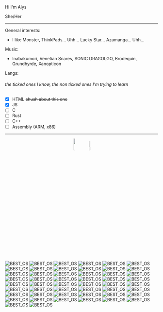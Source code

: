 Hi I'm Alys

She/Her

***

General interests:
  - I like Monster, ThinkPads... Uhh... Lucky Star... Azumanga... Uhh...

Music:
  - Inabakumori, Venetian Snares, SONIC DRAGOLGO, Brodequin, Grundhyrde, Xanopticon

Langs:
  ###### the ticked ones I know, the non ticked ones I'm trying to learn
  - [x] HTML ~~shush about this one~~
  - [x] JS
  - [ ] C
  - [ ] Rust
  - [ ] C++
  - [ ] Assembly (ARM, x86)

***

<p align="center"><img src="https://wiki.installgentoo.com/images/f/f9/Arch-linux-logo.png" width="10%" height="auto"> <img src="https://www.debian.org/logos/openlogo-nd.svg" width="8.5%" height="auto" /></p> 

![BEST_OS](https://www.gentoo.org/assets/img/badges/gentoo-badge.png) ![BEST_OS](https://www.gentoo.org/assets/img/badges/gentoo-badge.png) ![BEST_OS](https://www.gentoo.org/assets/img/badges/gentoo-badge.png) ![BEST_OS](https://www.gentoo.org/assets/img/badges/gentoo-badge.png) ![BEST_OS](https://www.gentoo.org/assets/img/badges/gentoo-badge.png) ![BEST_OS](https://www.gentoo.org/assets/img/badges/gentoo-badge.png) ![BEST_OS](https://www.gentoo.org/assets/img/badges/gentoo-badge.png) ![BEST_OS](https://www.gentoo.org/assets/img/badges/gentoo-badge.png) ![BEST_OS](https://www.gentoo.org/assets/img/badges/gentoo-badge.png) ![BEST_OS](https://www.gentoo.org/assets/img/badges/gentoo-badge.png) ![BEST_OS](https://www.gentoo.org/assets/img/badges/gentoo-badge.png) ![BEST_OS](https://www.gentoo.org/assets/img/badges/gentoo-badge.png) ![BEST_OS](https://www.gentoo.org/assets/img/badges/gentoo-badge.png) ![BEST_OS](https://www.gentoo.org/assets/img/badges/gentoo-badge.png) ![BEST_OS](https://www.gentoo.org/assets/img/badges/gentoo-badge.png) ![BEST_OS](https://www.gentoo.org/assets/img/badges/gentoo-badge.png) ![BEST_OS](https://www.gentoo.org/assets/img/badges/gentoo-badge.png) ![BEST_OS](https://www.gentoo.org/assets/img/badges/gentoo-badge.png) ![BEST_OS](https://www.gentoo.org/assets/img/badges/gentoo-badge.png) ![BEST_OS](https://www.gentoo.org/assets/img/badges/gentoo-badge.png) ![BEST_OS](https://www.gentoo.org/assets/img/badges/gentoo-badge.png) ![BEST_OS](https://www.gentoo.org/assets/img/badges/gentoo-badge.png) ![BEST_OS](https://www.gentoo.org/assets/img/badges/gentoo-badge.png) ![BEST_OS](https://www.gentoo.org/assets/img/badges/gentoo-badge.png) ![BEST_OS](https://www.gentoo.org/assets/img/badges/gentoo-badge.png) ![BEST_OS](https://www.gentoo.org/assets/img/badges/gentoo-badge.png) ![BEST_OS](https://www.gentoo.org/assets/img/badges/gentoo-badge.png) ![BEST_OS](https://www.gentoo.org/assets/img/badges/gentoo-badge.png) ![BEST_OS](https://www.gentoo.org/assets/img/badges/gentoo-badge.png) ![BEST_OS](https://www.gentoo.org/assets/img/badges/gentoo-badge.png) ![BEST_OS](https://www.gentoo.org/assets/img/badges/gentoo-badge.png) ![BEST_OS](https://www.gentoo.org/assets/img/badges/gentoo-badge.png) ![BEST_OS](https://www.gentoo.org/assets/img/badges/gentoo-badge.png) ![BEST_OS](https://www.gentoo.org/assets/img/badges/gentoo-badge.png) ![BEST_OS](https://www.gentoo.org/assets/img/badges/gentoo-badge.png) ![BEST_OS](https://www.gentoo.org/assets/img/badges/gentoo-badge.png) ![BEST_OS](https://www.gentoo.org/assets/img/badges/gentoo-badge.png) ![BEST_OS](https://www.gentoo.org/assets/img/badges/gentoo-badge.png) ![BEST_OS](https://www.gentoo.org/assets/img/badges/gentoo-badge.png) ![BEST_OS](https://www.gentoo.org/assets/img/badges/gentoo-badge.png) ![BEST_OS](https://www.gentoo.org/assets/img/badges/gentoo-badge.png) ![BEST_OS](https://www.gentoo.org/assets/img/badges/gentoo-badge.png) ![BEST_OS](https://www.gentoo.org/assets/img/badges/gentoo-badge.png) ![BEST_OS](https://www.gentoo.org/assets/img/badges/gentoo-badge.png) ![BEST_OS](https://www.gentoo.org/assets/img/badges/gentoo-badge.png) ![BEST_OS](https://www.gentoo.org/assets/img/badges/gentoo-badge.png) ![BEST_OS](https://www.gentoo.org/assets/img/badges/gentoo-badge.png) ![BEST_OS](https://www.gentoo.org/assets/img/badges/gentoo-badge.png) ![BEST_OS](https://www.gentoo.org/assets/img/badges/gentoo-badge.png) ![BEST_OS](https://www.gentoo.org/assets/img/badges/gentoo-badge.png)
